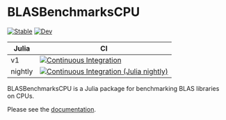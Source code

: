 # BLASBenchmarksCPU

[![Stable](https://img.shields.io/badge/docs-stable-blue.svg)](https://JuliaLinearAlgebra.github.io/BLASBenchmarksCPU.jl/stable)
[![Dev](https://img.shields.io/badge/docs-dev-blue.svg)](https://JuliaLinearAlgebra.github.io/BLASBenchmarksCPU.jl/dev)

| Julia   | CI |
| ------- | -- |
| v1      | [![Continuous Integration](https://github.com/JuliaLinearAlgebra/BLASBenchmarksCPU.jl/workflows/CI/badge.svg)](https://github.com/JuliaLinearAlgebra/BLASBenchmarksCPU.jl/actions) |
| nightly | [![Continuous Integration (Julia nightly)](https://github.com/JuliaLinearAlgebra/BLASBenchmarksCPU.jl/workflows/CI%20(Julia%20nightly)/badge.svg)](https://github.com/JuliaLinearAlgebra/BLASBenchmarksCPU.jl/actions?query=workflow%3A%22CI+%28Julia+nightly%29%22) |

BLASBenchmarksCPU is a Julia package for benchmarking BLAS libraries on CPUs.

Please see the [documentation](https://JuliaLinearAlgebra.github.io/BLASBenchmarksCPU.jl/stable).
